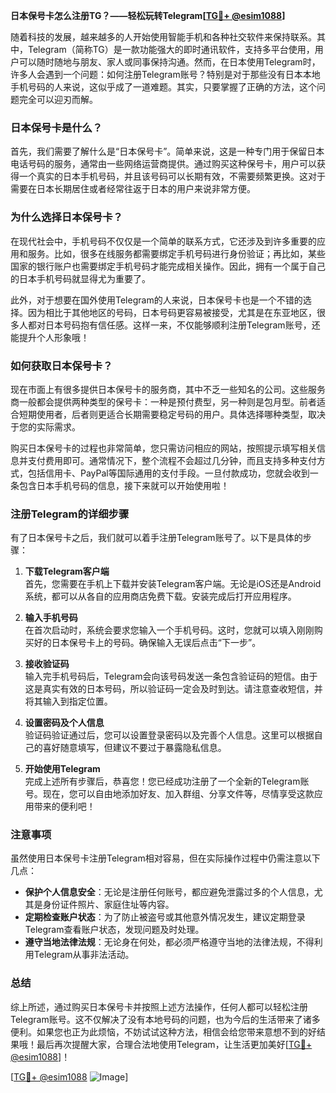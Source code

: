 **日本保号卡怎么注册TG？——轻松玩转Telegram[[TG💪+ @esim1088](https://t.me/s/esim1088)]**

随着科技的发展，越来越多的人开始使用智能手机和各种社交软件来保持联系。其中，Telegram（简称TG）是一款功能强大的即时通讯软件，支持多平台使用，用户可以随时随地与朋友、家人或同事保持沟通。然而，在日本使用Telegram时，许多人会遇到一个问题：如何注册Telegram账号？特别是对于那些没有日本本地手机号码的人来说，这似乎成了一道难题。其实，只要掌握了正确的方法，这个问题完全可以迎刃而解。

### 日本保号卡是什么？

首先，我们需要了解什么是“日本保号卡”。简单来说，这是一种专门用于保留日本电话号码的服务，通常由一些网络运营商提供。通过购买这种保号卡，用户可以获得一个真实的日本手机号码，并且该号码可以长期有效，不需要频繁更换。这对于需要在日本长期居住或者经常往返于日本的用户来说非常方便。

### 为什么选择日本保号卡？

在现代社会中，手机号码不仅仅是一个简单的联系方式，它还涉及到许多重要的应用和服务。比如，很多在线服务都需要绑定手机号码进行身份验证；再比如，某些国家的银行账户也需要绑定手机号码才能完成相关操作。因此，拥有一个属于自己的日本手机号码就显得尤为重要了。

此外，对于想要在国外使用Telegram的人来说，日本保号卡也是一个不错的选择。因为相比于其他地区的号码，日本号码更容易被接受，尤其是在东亚地区，很多人都对日本号码抱有信任感。这样一来，不仅能够顺利注册Telegram账号，还能提升个人形象哦！

### 如何获取日本保号卡？

现在市面上有很多提供日本保号卡的服务商，其中不乏一些知名的公司。这些服务商一般都会提供两种类型的保号卡：一种是预付费型，另一种则是包月型。前者适合短期使用者，后者则更适合长期需要稳定号码的用户。具体选择哪种类型，取决于您的实际需求。

购买日本保号卡的过程也非常简单，您只需访问相应的网站，按照提示填写相关信息并支付费用即可。通常情况下，整个流程不会超过几分钟，而且支持多种支付方式，包括信用卡、PayPal等国际通用的支付手段。一旦付款成功，您就会收到一条包含日本手机号码的信息，接下来就可以开始使用啦！

### 注册Telegram的详细步骤

有了日本保号卡之后，我们就可以着手注册Telegram账号了。以下是具体的步骤：

1. **下载Telegram客户端**  
   首先，您需要在手机上下载并安装Telegram客户端。无论是iOS还是Android系统，都可以从各自的应用商店免费下载。安装完成后打开应用程序。

2. **输入手机号码**  
   在首次启动时，系统会要求您输入一个手机号码。这时，您就可以填入刚刚购买好的日本保号卡上的号码。确保输入无误后点击“下一步”。

3. **接收验证码**  
   输入完手机号码后，Telegram会向该号码发送一条包含验证码的短信。由于这是真实有效的日本号码，所以验证码一定会及时到达。请注意查收短信，并将其输入到指定位置。

4. **设置密码及个人信息**  
   验证码验证通过后，您可以设置登录密码以及完善个人信息。这里可以根据自己的喜好随意填写，但建议不要过于暴露隐私信息。

5. **开始使用Telegram**  
   完成上述所有步骤后，恭喜您！您已经成功注册了一个全新的Telegram账号。现在，您可以自由地添加好友、加入群组、分享文件等，尽情享受这款应用带来的便利吧！

### 注意事项

虽然使用日本保号卡注册Telegram相对容易，但在实际操作过程中仍需注意以下几点：

- **保护个人信息安全**：无论是注册任何账号，都应避免泄露过多的个人信息，尤其是身份证件照片、家庭住址等内容。
- **定期检查账户状态**：为了防止被盗号或其他意外情况发生，建议定期登录Telegram查看账户状态，发现问题及时处理。
- **遵守当地法律法规**：无论身在何处，都必须严格遵守当地的法律法规，不得利用Telegram从事非法活动。

### 总结

综上所述，通过购买日本保号卡并按照上述方法操作，任何人都可以轻松注册Telegram账号。这不仅解决了没有本地号码的问题，也为今后的生活带来了诸多便利。如果您也正为此烦恼，不妨试试这种方法，相信会给您带来意想不到的好结果哦！最后再次提醒大家，合理合法地使用Telegram，让生活更加美好[[TG💪+ @esim1088](https://t.me/s/esim1088)]！

[[TG💪+ @esim1088](https://t.me/s/esim1088) ![Image](https://i.postimg.cc/4NQfJmqS/Snipaste-2025-05-13-00-14-12.png)]